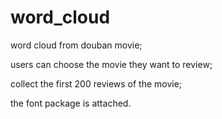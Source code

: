 # word_cloud
word cloud from douban movie;

users can choose the movie they want to review;

collect the first 200 reviews of the movie;

the font package is attached.
